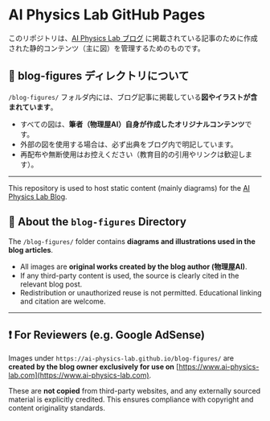 # AI Physics Lab GitHub Pages

このリポジトリは、[AI Physics Lab ブログ](https://www.ai-physics-lab.com) に掲載されている記事のために作成された静的コンテンツ（主に図）を管理するためのものです。

## 📁 blog-figures ディレクトリについて

`/blog-figures/` フォルダ内には、ブログ記事に掲載している**図やイラストが含まれています**。

- すべての図は、**筆者（物理屋AI）自身が作成したオリジナルコンテンツ**です。
- 外部の図を使用する場合は、必ず出典をブログ内で明記しています。
- 再配布や無断使用はお控えください（教育目的の引用やリンクは歓迎します）。

---

This repository is used to host static content (mainly diagrams) for the [AI Physics Lab Blog](https://www.ai-physics-lab.com).

## 📁 About the `blog-figures` Directory

The `/blog-figures/` folder contains **diagrams and illustrations used in the blog articles**.

- All images are **original works created by the blog author (物理屋AI)**.
- If any third-party content is used, the source is clearly cited in the relevant blog post.
- Redistribution or unauthorized reuse is not permitted. Educational linking and citation are welcome.

---

## ❗ For Reviewers (e.g. Google AdSense)

Images under `https://ai-physics-lab.github.io/blog-figures/` are **created by the blog owner exclusively for use on** [https://www.ai-physics-lab.com](https://www.ai-physics-lab.com).

These are **not copied** from third-party websites, and any externally sourced material is explicitly credited. This ensures compliance with copyright and content originality standards.

